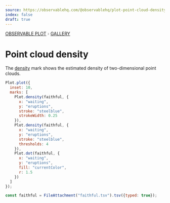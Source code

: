 ```yaml
---
source: https://observablehq.com/@observablehq/plot-point-cloud-density
index: false
draft: true
---
```


<div style="color: grey; font: 13px/25.5px var(--sans-serif); text-transform: uppercase;"><h1 style="display: none;">Plot: Point cloud density</h1><a href="/plot">Observable Plot</a> › <a href="/@observablehq/plot-gallery">Gallery</a></div>

# Point cloud density

The [density](https://observablehq.com/plot/marks/density) mark shows the estimated density of two-dimensional point clouds.

```js echo
Plot.plot({
  inset: 10,
  marks: [
    Plot.density(faithful, {
      x: "waiting",
      y: "eruptions",
      stroke: "steelblue",
      strokeWidth: 0.25
    }),
    Plot.density(faithful, {
      x: "waiting",
      y: "eruptions",
      stroke: "steelblue",
      thresholds: 4
    }),
    Plot.dot(faithful, {
      x: "waiting",
      y: "eruptions",
      fill: "currentColor",
      r: 1.5
    })
  ]
});
```

```js echo
const faithful = FileAttachment("faithful.tsv").tsv({typed: true});
```
